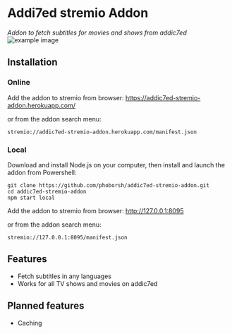 # Addi7ed stremio Addon
_Addon to fetch subtitles for movies and shows from addic7ed_
![example image](https://raw.githubusercontent.com/phoborsh/addic7ed-stremio-addon/master/screenshots/example.png)

## Installation
### Online
Add the addon to stremio from browser:
https://addic7ed-stremio-addon.herokuapp.com/

or from the addon search menu:
```
stremio://addic7ed-stremio-addon.herokuapp.com/manifest.json
```

### Local
Download and install Node.js on your computer, then install and launch the addon from Powershell:
```
git clone https://github.com/phoborsh/addic7ed-stremio-addon.git
cd addic7ed-stremio-addon
npm start local
```

Add the addon to stremio from browser:
http://127.0.0.1:8095

or from the addon search menu:
```
stremio://127.0.0.1:8095/manifest.json
```

## Features
- Fetch subtitles in any languages
- Works for all TV shows and movies on addic7ed

## Planned features
- Caching
